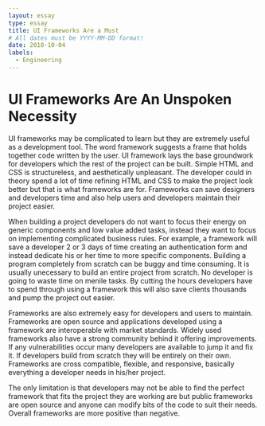```yaml
---
layout: essay
type: essay
title: UI Frameworks Are a Must
# All dates must be YYYY-MM-DD format!
date: 2018-10-04
labels:
  - Engineering
---
```



# UI Frameworks Are An Unspoken Necessity
UI frameworks may be complicated to learn but they are extremely useful as a development tool. The word framework suggests a frame that holds together code written by the user. UI framework lays the base groundwork for developers which the rest of the project can be built. Simple HTML and CSS is structureless, and aesthetically unpleasant. The developer could in theory spend a lot of time refining HTML and CSS to make the project look better but that is what frameworks are for. Frameworks can save designers and developers time and also help users and developers maintain their project easier. 

When building a project developers do not want to focus their energy on generic components and low value added tasks, instead they want to focus on implementing complicated business rules. For example, a framework will save a developer 2 or 3 days of time creating an authentication form and instead dedicate his or her time to more specific components. Building a program completely from scratch can be buggy and time consuming. It is usually unecessary to build an entire project from scratch. No developer is going to waste time on menile tasks. By cutting the hours developers have to spend through using a framework this will also save clients thousands and pump the project out easier. 

Frameworks are also extremely easy for developers and users to maintain. Frameworks are open source and applications developed using a framework are interoperable with market standards. Widely used frameworks also have a strong community behind it offering improvements. If any vulnerabilities occur many developers are available to jump it and fix it. If developers build from scratch they will be entirely on their own. Frameworks are cross compatible, flexible, and responsive, basically everything a developer needs in his/her project. 

The only limitation is that developers may not be able to find the perfect framework that fits the project they are working are but public frameworks are open source and anyone can modify bits of the code to suit their needs. Overall frameworks are more positive than negative. 
